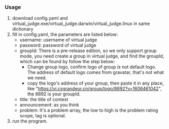 ### Usage
1. download config.yaml and virtual_judge.exe/virtual_judge.darwin/virtual_judge.linux in same dictionary
2. fill in config.yaml, the parameters are listed below:
	* username: username of virtual judge
	* password: password of virtual judge
	* groupId: There is a pre-release edition, so we only support group mode, you need create a group in virtual judge, and find the groupId, which can be found by follow the step below:
		- Change group logo, confirm logo of group is not default logo. The address of default logo comes from gravatar, that's not what we need.
		- copy the logo's address of your group, then paste it in any place, like "https://vj.csgrandeur.cn/group/logo/8892?v=1606461042", the 8892 is your groupId.
	* title: the title of contest
	* announcement: as you think
	* problem: It's a problem array, the low to high is the problem rating scope, tag is optional.
3. run the program.
